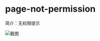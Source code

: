 # page-not-permission

简介：无权限提示

![截图](https://unpkg.com/@ice/block-page-not-permission/screenshot.png)






